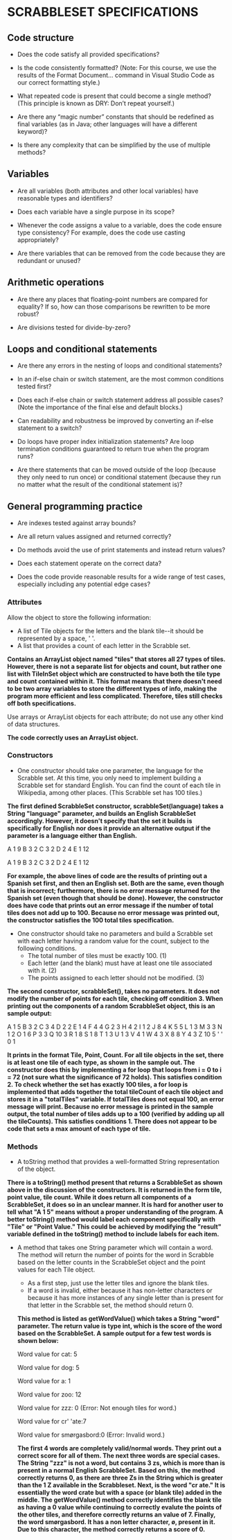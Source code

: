 # SCRABBLESET SPECIFICATIONS



## Code structure
- Does the code satisfy all provided specifications?

- Is the code consistently formatted? (Note: For this course, we use the results of the Format Document… command in Visual Studio Code as our correct formatting style.)

- What repeated code is present that could become a single method? (This principle is known as DRY: Don’t repeat yourself.)

- Are there any “magic number” constants that should be redefined as final variables (as in Java; other languages will have a different keyword)?

- Is there any complexity that can be simplified by the use of multiple methods?

## Variables
- Are all variables (both attributes and other local variables) have reasonable types and identifiers?

- Does each variable have a single purpose in its scope?

- Whenever the code assigns a value to a variable, does the code ensure type consistency? For example, does the code use casting appropriately?

- Are there variables that can be removed from the code because they are redundant or unused?

## Arithmetic operations
- Are there any places that floating-point numbers are compared for equality? If so, how can those comparisons be rewritten to be more robust?

- Are divisions tested for divide-by-zero?

## Loops and conditional statements
- Are there any errors in the nesting of loops and conditional statements?

- In an if-else chain or switch statement, are the most common conditions tested first?

- Does each if-else chain or switch statement address all possible cases? (Note the importance of the final else and default blocks.)

- Can readability and robustness be improved by converting an if-else statement to a switch?

- Do loops have proper index initialization statements?
Are loop termination conditions guaranteed to return true when the program runs?

- Are there statements that can be moved outside of the loop (because they only need to run once) or conditional statement (because they run no matter what the result of the conditional statement is)?

## General programming practice
- Are indexes tested against array bounds?

- Are all return values assigned and returned correctly?

- Do methods avoid the use of print statements and instead return values?

- Does each statement operate on the correct data?

- Does the code provide reasonable results for a wide range of test cases, especially including any potential edge cases?


### Attributes
Allow the object to store the following information:

 - A list of Tile objects for the letters and the blank tile--it should be represented by a space, ' '.
 - A list that provides a count of each letter in the Scrabble set.

 **Contains an ArrayList object named "tiles" that stores all 27 types of tiles. However, there is not a separate list for objects and count, but rather one list with TileInSet object which are constructed to have both the tile type and count contained within it. This format means that there doesn't need to be two array variables to store the different types of info, making the program more efficient and less complicated. Therefore, tiles still checks off both specifications.**

Use arrays or ArrayList objects for each attribute; do not use any other kind of data structures.

**The code correctly uses an ArrayList object.**

### Constructors

 - One constructor should take one parameter, the language for the Scrabble set. At this time, you only need to implement building a Scrabble set for standard English. You can find the count of each tile in Wikipedia, among other places. (This Scrabble set has 100 tiles.)

 **The first defined ScrabbleSet constructor, scrabbleSet(language) takes a String "language" parameter, and builds an English ScrabbleSet accordingly. However, it doesn't specify that the set it builds is specifically for English nor does it provide an alternative output if the parameter is a language either than English.**

 A 1 9
B 3 2
C 3 2
D 2 4
E 1 12

A 1 9
B 3 2
C 3 2
D 2 4
E 1 12

**For example, the above lines of code are the results of printing out a Spanish set first, and then an English set. Both are the same, even though that is incorrect; furthermore, there is no error message returned for the Spanish set (even though that should be done). However, the constructor does have code that prints out an error message if the number of total tiles does not add up to 100. Because no error message was printed out, the constructor satisfies the 100 total tiles specification.**
 - One constructor should take no parameters and build a Scrabble set with each letter having a random value for the count, subject to the following conditions.
    - The total number of tiles must be exactly 100. (1)
    - Each letter (and the blank) must have at least one tile associated with it. (2)
    - The points assigned to each letter should not be modified. (3)

**The second constructor, scrabbleSet(), takes no parameters. It does not modify the number of points for each tile, checking off condition 3. When printing out the components of a random ScrabbleSet object, this is an sample output:**

A 1 5
B 3 2
C 3 4
D 2 2
E 1 4
F 4 4
G 2 3
H 4 2
I 1 2
J 8 4
K 5 5
L 1 3
M 3 3
N 1 2
O 1 6
P 3 3
Q 10 3
R 1 8
S 1 8
T 1 3
U 1 3
V 4 1
W 4 3
X 8 8
Y 4 3
Z 10 5
' '  0 1

**It prints in the format Tile, Point, Count. For all tile objects in the set, there is at least one tile of each type, as shown in the sample out. The constructor does this by implementing a for loop that loops from i = 0 to i = 72 (not sure what the significance of 72 holds). This satisfies condition 2. To check whether the set has exactly 100 tiles, a for loop is implemented that adds together the total tileCount of each tile object and stores it in a "totalTiles" variable. If totalTiles does not equal 100, an error message will print. Because no error message is printed in the sample output, the total number of tiles adds up to a 100 (verified by adding up all the tileCounts). This satisfies conditions 1. There does not appear to be code that sets a max amount of each type of tile.**

### Methods

 - A toString method that provides a well-formatted String representation of the object.

 **There is a toString() method present that returns a ScrabbleSet as shown above in the discussion of the constructors. It is returned in the form tile, point value, tile count. While it does return all components of a ScrabbleSet, it does so in an unclear manner. It is hard for another user to tell what "A 1 5" means without a proper understanding of the program. A better toString() method would label each component specifically with "Tile" or "Point Value." This could be achieved by modifying the "result" variable defined in the toString() method to include labels for each item.**

 - A method that takes one String parameter which will contain a word. The method will return the number of points for the word in Scrabble based on the letter counts in the ScrabbleSet object and the point values for each Tile object.
    - As a first step, just use the letter tiles and ignore the blank tiles.
    - If a word is invalid, either because it has non-letter characters or because it has more instances of any single letter than is present for that letter in the Scrabble set, the method should return 0.

    **This method is listed as getWordValue() which takes a String "word" parameter. The return value is type int, which is the score of the word based on the ScrabbleSet. A sample output for a few test words is shown below:**

   Word value for cat: 5

   Word value for dog: 5

   Word value for a: 1

   Word value for zoo: 12

   Word value for zzz: 0 (Error: Not enough tiles for word.)

   Word value for cr' 'ate:7

   Word value for smørgasbord:0 (Error: Invalid word.)

   **The first 4 words are completely valid/normal words. They print out a correct score for all of them. The next three words are special cases. The String "zzz" is not a word, but contains 3 zs, which is  more than is present in a normal English ScrabbleSet. Based on this, the method correctly returns 0, as there are three Zs in the String which is greater than the 1 Z available in the Scrabbleset. Next, is the word "cr ate." It is essentially the word crate but with a space (or blank tile) added in the middle. The getWordValue() method correctly identifies the blank tile as having a 0 value while continuing to correctly evalute the points of the other tiles, and therefore correctly returns an value of 7. Finally, the word smørgasbord. It has a non letter character, ø, present in it. Due to this character, the method correctly returns a score of 0.**
